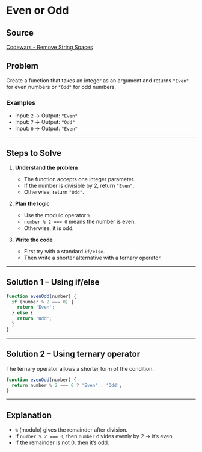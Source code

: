 # Even or Odd

## Source
[Codewars - Remove String Spaces](https://www.codewars.com/kata/53da3dbb4a5168369a0000fe)

## Problem
Create a function that takes an integer as an argument and returns `"Even"` for even numbers or `"Odd"` for odd numbers.

### Examples
- Input: `2` → Output: `"Even"`
- Input: `7` → Output: `"Odd"`
- Input: `0` → Output: `"Even"`

---

## Steps to Solve
1. **Understand the problem**  
   - The function accepts one integer parameter.  
   - If the number is divisible by 2, return `"Even"`.  
   - Otherwise, return `"Odd"`.  

2. **Plan the logic**  
   - Use the modulo operator `%`.  
   - `number % 2 === 0` means the number is even.  
   - Otherwise, it is odd.  

3. **Write the code**  
   - First try with a standard `if/else`.  
   - Then write a shorter alternative with a ternary operator.  

---

## Solution 1 – Using if/else

```javascript
function evenOdd(number) {
  if (number % 2 === 0) {
    return 'Even';
  } else {
    return 'Odd';
  }
}
```

---

## Solution 2 – Using ternary operator

The ternary operator allows a shorter form of the condition.

```javascript
function evenOdd(number) {
  return number % 2 === 0 ? 'Even' : 'Odd';
}
```

---

## Explanation
- `%` (modulo) gives the remainder after division.  
- If `number % 2 === 0`, then `number` divides evenly by 2 → it’s even.  
- If the remainder is not 0, then it’s odd.  


